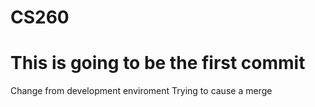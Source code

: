 # CS260
# This is going to be the first commit
Change from development enviroment
Trying to cause a merge
